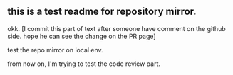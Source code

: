 ## this is a test readme for repository mirror.

okk. [I commit this part of text after someone have comment on the github side. hope he can see the change on the PR page]

test the repo mirror on local env.

from now on, I'm trying to test the code review part.
